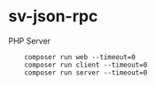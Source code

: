 # sv-json-rpc

PHP Server

```
    composer run web --timeout=0
    composer run client --timeout=0
    composer run server --timeout=0
```